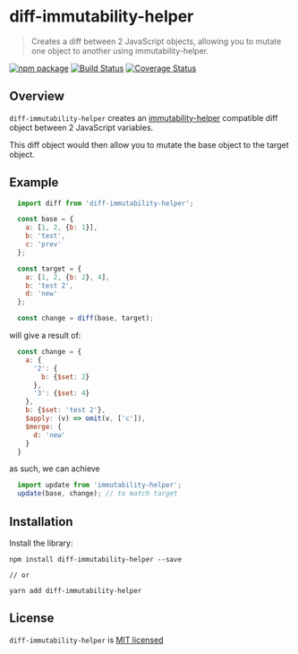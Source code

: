 # diff-immutability-helper

> Creates a diff between 2 JavaScript objects, allowing you to mutate one object to another using immutability-helper.

[![npm package][npm-badge]][npm-link]
[![Build Status][build-badge]][build-link]
[![Coverage Status][coveralls-badge]][coveralls-link]

## Overview

`diff-immutability-helper` creates an [immutability-helper](https://www.npmjs.com/package/immutability-helper) compatible diff object between 2 JavaScript variables.

This diff object would then allow you to mutate the base object to the target object.

## Example

```js
  import diff from 'diff-immutability-helper';

  const base = {
    a: [1, 2, {b: 1}],
    b: 'test',
    c: 'prev'
  };

  const target = {
    a: [1, 2, {b: 2}, 4],
    b: 'test 2',
    d: 'new'
  };

  const change = diff(base, target);
```

will give a result of:

```js
  const change = {
    a: {
      '2': {
        b: {$set: 2}
      },
      '3': {$set: 4}
    },
    b: {$set: 'test 2'},
    $apply: (v) => omit(v, ['c']),
    $merge: {
      d: 'new'
    }
  }
```

as such, we can achieve

```js
  import update from 'immutability-helper';
  update(base, change); // to match target
```


## Installation

Install the library:

```
npm install diff-immutability-helper --save

// or

yarn add diff-immutability-helper
```


## License

`diff-immutability-helper` is [MIT licensed](./LICENSE)

[npm-badge]: https://img.shields.io/npm/v/diff-immutability-helper.svg?style=flat-square
[npm-link]: https://www.npmjs.com/package/diff-immutability-helper

[build-badge]: https://img.shields.io/circleci/project/github/yeojz/diff-immutability-helper/master.svg?style=flat-square
[build-link]: https://circleci.com/gh/yeojz/diff-immutability-helper.svg

[coveralls-badge]: https://img.shields.io/coveralls/yeojz/diff-immutability-helper/master.svg?style=flat-square
[coveralls-link]: https://coveralls.io/github/yeojz/diff-immutability-helper
